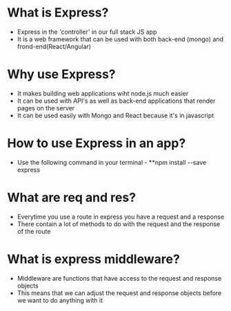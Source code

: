 What is Express?
=================

* Express in the 'controller' in our full stack JS app
* It is a web framework that can be used with both back-end (mongo) and frond-end(React/Angular)

Why use Express?
=================

* It makes building web applications wiht node.js much easier
* It can be used with API's as well as back-end applications that render pages on the server
* It can be used easily with Mongo and React because it's in javascript

How to use Express in an app?
=================

* Use the following command in your terminal - **npm install --save express

What are req and res?
=================

* Everytime you use a route in express you have a request and a response
* There contain a lot of methods to do with the request and the response of the route

What is express middleware?
=================

* Middleware are functions that have access to the request and response objects
* This means that we can adjust the request and response objects before we want to do anything with it
